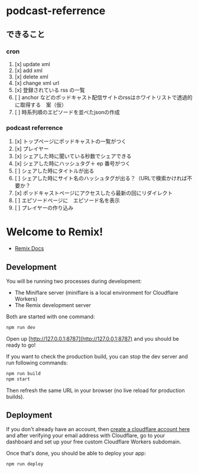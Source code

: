 # podcast-referrence

## できること

### cron

1. [x] update xml
1. [x] add xml
1. [x] delete xml
1. [x] change xml url
1. [x] 登録されている rss の一覧
1. [ ] anchor などのポッドキャスト配信サイトのrssはホワイトリストで透過的に取得する　案（仮）
1. [ ] 時系列順のエピソードを並べたjsonの作成


### podcast referrence

1. [x] トップページにポッドキャストの一覧がつく
1. [x] プレイヤー
1. [x] シェアした時に聞いている秒数でシェアできる
1. [x] シェアした時にハッシュタグ＋ ep 番号がつく
1. [ ] シェアした時にタイトルが出る
1. [ ] シェアした時にサイト名のハッシュタグが出る？（URLで検索かければ不要か？
1. [x] ポッドキャストページにアクセスしたら最新の回にリダイレクト
1. [ ] エピソードページに　エピソード名を表示
1. [ ] プレイヤーの作り込み

# Welcome to Remix!

- [Remix Docs](https://remix.run/docs)

## Development

You will be running two processes during development:

- The Miniflare server (miniflare is a local environment for Cloudflare Workers)
- The Remix development server

Both are started with one command:

```sh
npm run dev
```

Open up [http://127.0.0.1:8787](http://127.0.0.1:8787) and you should be ready to go!

If you want to check the production build, you can stop the dev server and run following commands:

```sh
npm run build
npm start
```

Then refresh the same URL in your browser (no live reload for production builds).

## Deployment

If you don't already have an account, then [create a cloudflare account here](https://dash.cloudflare.com/sign-up) and after verifying your email address with Cloudflare, go to your dashboard and set up your free custom Cloudflare Workers subdomain.

Once that's done, you should be able to deploy your app:

```sh
npm run deploy
```
